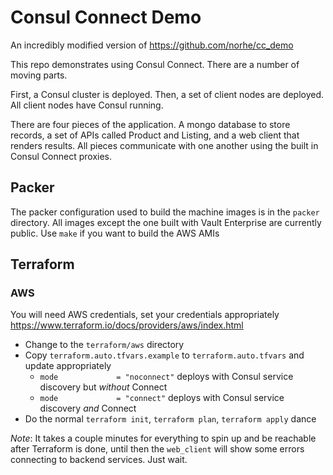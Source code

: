 # Consul Connect Demo

An incredibly modified version of <https://github.com/norhe/cc_demo>

This repo demonstrates using Consul Connect.  There are a number of moving parts.  

First, a Consul cluster is deployed.  Then, a set of client nodes are deployed.  All client nodes have Consul running.

There are four pieces of the application.  A mongo database to store records, a set of APIs called Product and Listing, and a web client that renders results.  All pieces communicate with one another using the built in Consul Connect proxies.

## Packer

The packer configuration used to build the machine images is in the `packer` directory. All images
except the one built with Vault Enterprise are currently public. Use `make` if you want to build the
AWS AMIs

## Terraform

### AWS

You will need AWS credentials, set your credentials appropriately <https://www.terraform.io/docs/providers/aws/index.html>

- Change to the `terraform/aws` directory
- Copy `terraform.auto.tfvars.example` to `terraform.auto.tfvars` and update appropriately
  - `mode             = "noconnect"` deploys with Consul service discovery but _without_ Connect
  - `mode             = "connect"` deploys with Consul service discovery _and_ Connect
- Do the normal `terraform init`, `terraform plan`, `terraform apply` dance

*Note*: It takes a couple minutes for everything to spin up and be reachable after Terraform is done, until then the `web_client` will show some errors connecting to backend services. Just wait. 
